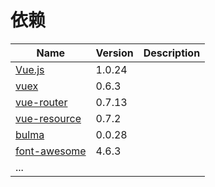 # 依赖

| Name | Version | Description |  
| --- | --- | --- |  
| [Vue.js][] | 1.0.24 |  |  
| [vuex][] | 0.6.3 |  |  
| [vue-router][] | 0.7.13 |  |  
| [vue-resource][] | 0.7.2 |  |  
| [bulma][] | 0.0.28 |  |  
| [font-awesome][] | 4.6.3 |  |  
| ... |  |  |  


[vue.js]: http://vuejs.org.cn
[vuex]: https://github.com/vuejs/vuex
[vue-router]: https://github.com/vuejs/vue-router
[vue-resource]: https://github.com/vuejs/vue-resource
[bulma]: http://bulma.io
[font-awesome]: http://fontawesome.io/
